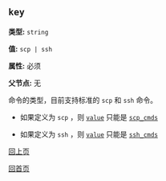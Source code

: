 `key`
----------

**类型:** `string`

**值:** `scp | ssh`

**属性:** 必须

**父节点:** 无

命令的类型，目前支持标准的 `scp` 和 `ssh` 命令。

- 如果定义为 `scp` ，则 [`value`](value.md) 只能是 [`scp_cmds`](scp_cmds.md)

- 如果定义为 `ssh` ，则 [`value`](value.md) 只能是 [`ssh_cmds`](ssh_cmds.md)

[回上页](../deploygen.md)

[回首页](../../index.md)
